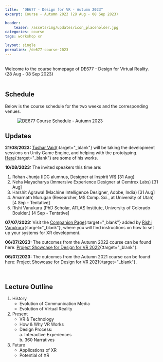 ```yaml
---
title:  "DE677 - Design for VR - Autumn 2023"
excerpt: Course - Autumn 2023 (28 Aug - 08 Sep 2023)

header:
    teaser: /assets/img/updates/icon_placeholder.jpg
categories: course
tags: workshop xr

layout: single
permalink: /de677-course-2023
---
```

<br>
Welcome to the course homepage of DE677 - Design for Virtual Reality.
<br>
(28 Aug - 08 Sep 2023)
<br><br>

## Schedule
Below is the course schedule for the two weeks and the corresponding venues.

<figure class="align-center" style="width:100%;">
  <img src="{{ site.url }}{{ site.baseurl }}\assets\img\course\de677-schedule-autumn2023.png" alt="DE677 Course Schedule - Autumn 2023">
</figure>

## Updates

**21/08/2023:** [Tushar Vaid](https://github.com/tusharvaid30){:target="_blank"} will be taking the development sessions on Unity Game Engine, and helping with the prototyping. [Here](https://loopinteractive.itch.io/){:target="_blank"} are some of his works.

**10/08/2023:** The invited speakers this time are:
1. Rohan Jhunja (IDC alumnus, Designer at Inspirit VR) [31 Aug]
2. Neha Mayacharya (Immersive Experience Designer at Cemtrex Labs)  [31 Aug]
3. Harshit Agrawal (Machine Intelligence Designer, Adobe, India)  [31 Aug]
4. Amarnath Murugan (Researcher, MS Comp. Sci., at University of Utah) [4 Sep - Tentative]
5. Rishi Vanukuru (PhD Scholar, ATLAS Institute, University of Colorado Boulder.) [4 Sep - Tentative]

**07/07/2023:** Visit the [Companion Page](#){:target="_blank"} added by [Rishi Vanukuru](https://rishivanukuru.com/){:target="_blank"}, where you will find instructions on how to set up your systems for XR development.

**06/07/2023:** The outcomes from the Autumn 2022 course can be found here: [Project Showcase for Design for VR 2022](https://imxd.in/de677-showcase-2022){:target="_blank"}.

**06/07/2023:** The outcomes from the Autumn 2021 course can be found here: [Project Showcase for Design for VR 2021](https://imxd.in/de677-showcase-2021){:target="_blank"}.

<br>

## Lecture Outline
1.  History
    * Evolution of Communication Media
    * Evolution of Virtual Reality
2.  Present
    * VR & Technology
    * How & Why VR Works
    * Design Process: <br>
      a. Interactive Experiences <br>
      b. 360 Narratives
3.  Future
    * Applications of XR
    * Potential of XR

